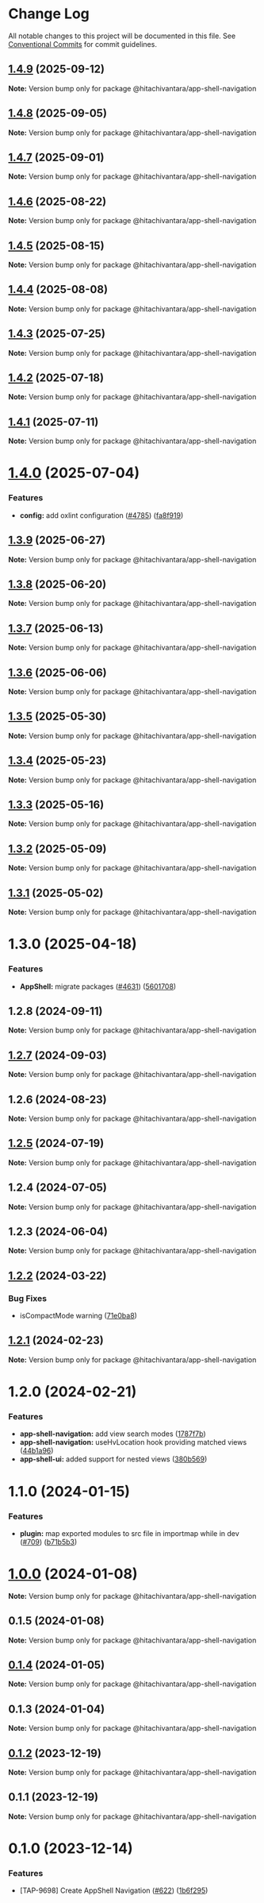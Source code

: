 # Change Log

All notable changes to this project will be documented in this file.
See [Conventional Commits](https://conventionalcommits.org) for commit guidelines.

## [1.4.9](https://github.com/lumada-design/hv-uikit-react/compare/@hitachivantara/app-shell-navigation@1.4.8...@hitachivantara/app-shell-navigation@1.4.9) (2025-09-12)

**Note:** Version bump only for package @hitachivantara/app-shell-navigation

## [1.4.8](https://github.com/lumada-design/hv-uikit-react/compare/@hitachivantara/app-shell-navigation@1.4.7...@hitachivantara/app-shell-navigation@1.4.8) (2025-09-05)

**Note:** Version bump only for package @hitachivantara/app-shell-navigation

## [1.4.7](https://github.com/lumada-design/hv-uikit-react/compare/@hitachivantara/app-shell-navigation@1.4.6...@hitachivantara/app-shell-navigation@1.4.7) (2025-09-01)

**Note:** Version bump only for package @hitachivantara/app-shell-navigation

## [1.4.6](https://github.com/lumada-design/hv-uikit-react/compare/@hitachivantara/app-shell-navigation@1.4.5...@hitachivantara/app-shell-navigation@1.4.6) (2025-08-22)

**Note:** Version bump only for package @hitachivantara/app-shell-navigation

## [1.4.5](https://github.com/lumada-design/hv-uikit-react/compare/@hitachivantara/app-shell-navigation@1.4.4...@hitachivantara/app-shell-navigation@1.4.5) (2025-08-15)

**Note:** Version bump only for package @hitachivantara/app-shell-navigation

## [1.4.4](https://github.com/lumada-design/hv-uikit-react/compare/@hitachivantara/app-shell-navigation@1.4.3...@hitachivantara/app-shell-navigation@1.4.4) (2025-08-08)

**Note:** Version bump only for package @hitachivantara/app-shell-navigation

## [1.4.3](https://github.com/lumada-design/hv-uikit-react/compare/@hitachivantara/app-shell-navigation@1.4.2...@hitachivantara/app-shell-navigation@1.4.3) (2025-07-25)

**Note:** Version bump only for package @hitachivantara/app-shell-navigation

## [1.4.2](https://github.com/lumada-design/hv-uikit-react/compare/@hitachivantara/app-shell-navigation@1.4.1...@hitachivantara/app-shell-navigation@1.4.2) (2025-07-18)

**Note:** Version bump only for package @hitachivantara/app-shell-navigation

## [1.4.1](https://github.com/lumada-design/hv-uikit-react/compare/@hitachivantara/app-shell-navigation@1.4.0...@hitachivantara/app-shell-navigation@1.4.1) (2025-07-11)

**Note:** Version bump only for package @hitachivantara/app-shell-navigation

# [1.4.0](https://github.com/lumada-design/hv-uikit-react/compare/@hitachivantara/app-shell-navigation@1.3.9...@hitachivantara/app-shell-navigation@1.4.0) (2025-07-04)

### Features

- **config:** add oxlint configuration ([#4785](https://github.com/lumada-design/hv-uikit-react/issues/4785)) ([fa8f919](https://github.com/lumada-design/hv-uikit-react/commit/fa8f9194ccdfd04732ca6986a5ea13bff7592933))

## [1.3.9](https://github.com/lumada-design/hv-uikit-react/compare/@hitachivantara/app-shell-navigation@1.3.8...@hitachivantara/app-shell-navigation@1.3.9) (2025-06-27)

**Note:** Version bump only for package @hitachivantara/app-shell-navigation

## [1.3.8](https://github.com/lumada-design/hv-uikit-react/compare/@hitachivantara/app-shell-navigation@1.3.7...@hitachivantara/app-shell-navigation@1.3.8) (2025-06-20)

**Note:** Version bump only for package @hitachivantara/app-shell-navigation

## [1.3.7](https://github.com/lumada-design/hv-uikit-react/compare/@hitachivantara/app-shell-navigation@1.3.6...@hitachivantara/app-shell-navigation@1.3.7) (2025-06-13)

**Note:** Version bump only for package @hitachivantara/app-shell-navigation

## [1.3.6](https://github.com/lumada-design/hv-uikit-react/compare/@hitachivantara/app-shell-navigation@1.3.5...@hitachivantara/app-shell-navigation@1.3.6) (2025-06-06)

**Note:** Version bump only for package @hitachivantara/app-shell-navigation

## [1.3.5](https://github.com/lumada-design/hv-uikit-react/compare/@hitachivantara/app-shell-navigation@1.3.4...@hitachivantara/app-shell-navigation@1.3.5) (2025-05-30)

**Note:** Version bump only for package @hitachivantara/app-shell-navigation

## [1.3.4](https://github.com/lumada-design/hv-uikit-react/compare/@hitachivantara/app-shell-navigation@1.3.3...@hitachivantara/app-shell-navigation@1.3.4) (2025-05-23)

**Note:** Version bump only for package @hitachivantara/app-shell-navigation

## [1.3.3](https://github.com/lumada-design/hv-uikit-react/compare/@hitachivantara/app-shell-navigation@1.3.2...@hitachivantara/app-shell-navigation@1.3.3) (2025-05-16)

**Note:** Version bump only for package @hitachivantara/app-shell-navigation

## [1.3.2](https://github.com/lumada-design/hv-uikit-react/compare/@hitachivantara/app-shell-navigation@1.3.1...@hitachivantara/app-shell-navigation@1.3.2) (2025-05-09)

**Note:** Version bump only for package @hitachivantara/app-shell-navigation

## [1.3.1](https://github.com/lumada-design/hv-uikit-react/compare/@hitachivantara/app-shell-navigation@1.3.0...@hitachivantara/app-shell-navigation@1.3.1) (2025-05-02)

**Note:** Version bump only for package @hitachivantara/app-shell-navigation

# 1.3.0 (2025-04-18)

### Features

- **AppShell:** migrate packages ([#4631](https://github.com/lumada-design/hv-uikit-react/issues/4631)) ([5601708](https://github.com/lumada-design/hv-uikit-react/commit/560170844dcc962308a6945f40a9e7c13e131a39))

## 1.2.8 (2024-09-11)

**Note:** Version bump only for package @hitachivantara/app-shell-navigation

## [1.2.7](https://github.com/lumada-design/hv-app-shell/compare/@hitachivantara/app-shell-navigation@1.2.6...@hitachivantara/app-shell-navigation@1.2.7) (2024-09-03)

**Note:** Version bump only for package @hitachivantara/app-shell-navigation

## 1.2.6 (2024-08-23)

**Note:** Version bump only for package @hitachivantara/app-shell-navigation

## [1.2.5](https://github.com/lumada-design/hv-app-shell/compare/@hitachivantara/app-shell-navigation@1.2.4...@hitachivantara/app-shell-navigation@1.2.5) (2024-07-19)

**Note:** Version bump only for package @hitachivantara/app-shell-navigation

## 1.2.4 (2024-07-05)

**Note:** Version bump only for package @hitachivantara/app-shell-navigation

## 1.2.3 (2024-06-04)

**Note:** Version bump only for package @hitachivantara/app-shell-navigation

## [1.2.2](https://github.com/lumada-design/hv-app-shell/compare/@hitachivantara/app-shell-navigation@1.2.1...@hitachivantara/app-shell-navigation@1.2.2) (2024-03-22)

### Bug Fixes

- isCompactMode warning ([71e0ba8](https://github.com/lumada-design/hv-app-shell/commit/71e0ba86175a8ddce9f02a2afa456343a34d4aaa))

## [1.2.1](https://github.com/lumada-design/hv-app-shell/compare/@hitachivantara/app-shell-navigation@1.2.0...@hitachivantara/app-shell-navigation@1.2.1) (2024-02-23)

**Note:** Version bump only for package @hitachivantara/app-shell-navigation

# 1.2.0 (2024-02-21)

### Features

- **app-shell-navigation:** add view search modes ([1787f7b](https://github.com/lumada-design/hv-app-shell/commit/1787f7b33eb7053ef69f37e8761a18271ed6a57c))
- **app-shell-navigation:** useHvLocation hook providing matched views ([44b1a96](https://github.com/lumada-design/hv-app-shell/commit/44b1a96ee1a99876055488526cf10185ee4494e9))
- **app-shell-ui:** added support for nested views ([380b569](https://github.com/lumada-design/hv-app-shell/commit/380b56975078167530e740901e49fc8ab1e68da1))

# 1.1.0 (2024-01-15)

### Features

- **plugin:** map exported modules to src file in importmap while in dev ([#709](https://github.com/lumada-design/hv-app-shell/issues/709)) ([b71b5b3](https://github.com/lumada-design/hv-app-shell/commit/b71b5b32ffea80567ce2145a50287ab0d42fc5e9))

# [1.0.0](https://github.com/lumada-design/hv-app-shell/compare/@hitachivantara/app-shell-navigation@0.1.5...@hitachivantara/app-shell-navigation@1.0.0) (2024-01-08)

**Note:** Version bump only for package @hitachivantara/app-shell-navigation

## 0.1.5 (2024-01-08)

**Note:** Version bump only for package @hitachivantara/app-shell-navigation

## [0.1.4](https://github.com/lumada-design/hv-app-shell/compare/@hitachivantara/app-shell-navigation@0.1.3...@hitachivantara/app-shell-navigation@0.1.4) (2024-01-05)

**Note:** Version bump only for package @hitachivantara/app-shell-navigation

## 0.1.3 (2024-01-04)

**Note:** Version bump only for package @hitachivantara/app-shell-navigation

## [0.1.2](https://github.com/lumada-design/hv-app-shell/compare/@hitachivantara/app-shell-navigation@0.1.1...@hitachivantara/app-shell-navigation@0.1.2) (2023-12-19)

**Note:** Version bump only for package @hitachivantara/app-shell-navigation

## 0.1.1 (2023-12-19)

**Note:** Version bump only for package @hitachivantara/app-shell-navigation

# 0.1.0 (2023-12-14)

### Features

- [TAP-9698] Create AppShell Navigation ([#622](https://github.com/lumada-design/hv-app-shell/issues/622)) ([1b6f295](https://github.com/lumada-design/hv-app-shell/commit/1b6f295078c12da288a4162c4b5e6dd98269ee1a))
